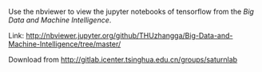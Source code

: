 Use the nbviewer to view the jupyter notebooks of tensorflow from the *Big Data and Machine Intelligence*.

Link: http://nbviewer.jupyter.org/github/THUzhangga/Big-Data-and-Machine-Intelligence/tree/master/

Download from http://gitlab.icenter.tsinghua.edu.cn/groups/saturnlab
